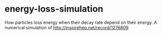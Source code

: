 # energy-loss-simulation
How particles loss energy when their decay rate depend on their energy. A numerical simulation of http://inspirehep.net/record/1276809
